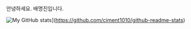 안녕하세요.
배명진입니다.


![My GitHub stats](https://githubreadmestats.vercel.app/api?username=ciment1010)](https://github.com/ciment1010/github-readme-stats)
